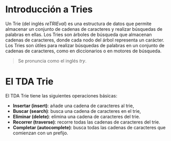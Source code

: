 # Introducción a Tries
Un Trie (del inglés _reTRIEval_) es una estructura de datos que permite almacenar un conjunto de cadenas de caracteres y realizar búsquedas de palabras en ellas. Los Tries son árboles de búsqueda que almacenan cadenas de caracteres, donde cada nodo del árbol representa un carácter. Los Tries son útiles para realizar búsquedas de palabras en un conjunto de cadenas de caracteres, como en diccionarios o en motores de búsqueda.

> Se pronuncia como el inglés _try_.

# El TDA Trie
El TDA Trie tiene las siguientes operaciones básicas:
- **Insertar (insert)**: añade una cadena de caracteres al trie,
- **Buscar (search)**: busca una cadena de caracteres en el trie,
- **Eliminar (delete)**: elimina una cadena de caracteres del trie.
- **Recorrer (traverse)**: recorre todas las cadenas de caracteres del trie.
- **Completar (autocomplete)**: busca todas las cadenas de caracteres que comienzan con un prefijo.